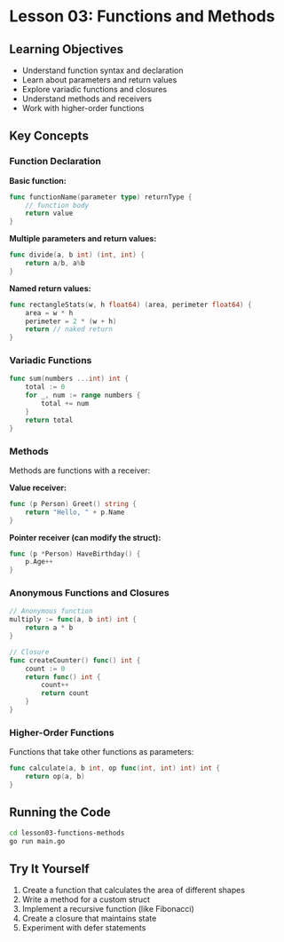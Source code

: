 # Lesson 03: Functions and Methods

## Learning Objectives
- Understand function syntax and declaration
- Learn about parameters and return values
- Explore variadic functions and closures
- Understand methods and receivers
- Work with higher-order functions

## Key Concepts

### Function Declaration

**Basic function:**
```go
func functionName(parameter type) returnType {
    // function body
    return value
}
```

**Multiple parameters and return values:**
```go
func divide(a, b int) (int, int) {
    return a/b, a%b
}
```

**Named return values:**
```go
func rectangleStats(w, h float64) (area, perimeter float64) {
    area = w * h
    perimeter = 2 * (w + h)
    return // naked return
}
```

### Variadic Functions

```go
func sum(numbers ...int) int {
    total := 0
    for _, num := range numbers {
        total += num
    }
    return total
}
```

### Methods

Methods are functions with a receiver:

**Value receiver:**
```go
func (p Person) Greet() string {
    return "Hello, " + p.Name
}
```

**Pointer receiver (can modify the struct):**
```go
func (p *Person) HaveBirthday() {
    p.Age++
}
```

### Anonymous Functions and Closures

```go
// Anonymous function
multiply := func(a, b int) int {
    return a * b
}

// Closure
func createCounter() func() int {
    count := 0
    return func() int {
        count++
        return count
    }
}
```

### Higher-Order Functions

Functions that take other functions as parameters:

```go
func calculate(a, b int, op func(int, int) int) int {
    return op(a, b)
}
```

## Running the Code

```bash
cd lesson03-functions-methods
go run main.go
```

## Try It Yourself
1. Create a function that calculates the area of different shapes
2. Write a method for a custom struct
3. Implement a recursive function (like Fibonacci)
4. Create a closure that maintains state
5. Experiment with defer statements